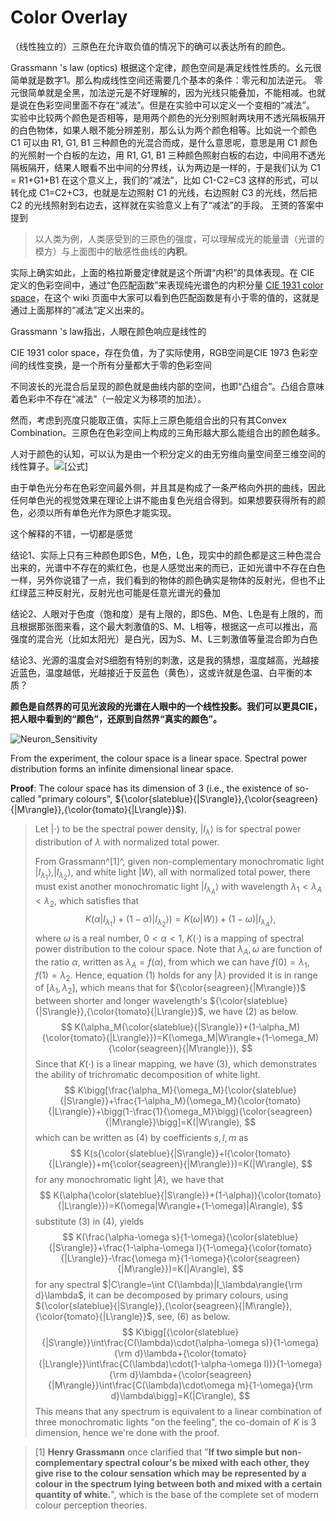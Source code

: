 # **Color Overlay**

（线性独立的）三原色在允许取负值的情况下的确可以表达所有的颜色。



Grassmann 's law (optics) 根据这个定律，颜色空间是满足线性性质的。幺元很简单就是数字1。那么构成线性空间还需要几个基本的条件：零元和加法逆元。
零元很简单就是全黑，加法逆元是不好理解的，因为光线只能叠加，不能相减。也就是说在色彩空间里面不存在“减法”。但是在实验中可以定义一个变相的“减法”。
实验中比较两个颜色是否相等，是用两个颜色的光分别照射两块用不透光隔板隔开的白色物体，如果人眼不能分辨差别，那么认为两个颜色相等。比如说一个颜色 C1 可以由 R1, G1, B1 三种颜色的光混合而成，是什么意思呢，意思是用 C1 颜色的光照射一个白板的左边，用 R1, G1, B1 三种颜色照射白板的右边，中间用不透光隔板隔开，结果人眼看不出中间的分界线，认为两边是一样的，于是我们认为 C1 = R1+G1+B1
在这个意义上，我们的“减法”，比如 C1-C2=C3 这样的形式，可以转化成 C1=C2+C3，也就是左边照射 C1 的光线，右边照射 C3 的光线，然后把 C2 的光线照射到右边去，这样就在实验意义上有了“减法”的手段。
王赟的答案中提到

> 以人类为例，人类感受到的三原色的强度，可以理解成光的能量谱（光谱的模方）与上面图中的敏感性曲线的**内积**。

实际上确实如此，上面的格拉斯曼定律就是这个所谓“内积”的具体表现。在 CIE 定义的色彩空间中，通过“色匹配函数”来表现纯光谱色的内积分量 [CIE 1931 color space](https://link.zhihu.com/?target=http%3A//en.wikipedia.org/wiki/CIE_color_space%23Definition_of_the_CIE_XYZ_color_space)，在这个 wiki 页面中大家可以看到色匹配函数是有小于零的值的，这就是通过上面那样的“减法”定义出来的。



Grassmann 's law指出，人眼在颜色响应是线性的

CIE 1931 color space，存在负值，为了实际使用，RGB空间是CIE 1973 色彩空间的线性变换，是一个所有分量都大于零的色彩空间

不同波长的光混合后呈现的颜色就是曲线内部的空间，也即“凸组合”。凸组合意味着色彩中不存在“减法”（一般定义为移项的加法）。



然而，考虑到亮度只能取正值，实际上三原色能组合出的只有其Convex Combination。三原色在色彩空间上构成的三角形越大那么能组合出的颜色越多。

人对于颜色的认知，可以认为是由一个积分定义的由无穷维向量空间至三维空间的线性算子。![[公式]](https://www.zhihu.com/equation?tex=T%28L%29+%3D+%5Cint%5E%7B%5Comega_%7B2%7D%7D_%7B%5Comega_%7B1%7D%7DL%28%5Comega%29T%28%5Comega%29d%5Comega)

由于单色光分布在色彩空间最外侧，并且其是构成了一条严格向外拱的曲线，因此任何单色光的视觉效果在理论上讲不能由复色光组合得到。如果想要获得所有的颜色，必须以所有单色光作为原色才能实现。



这个解释的不错，一切都是感觉

结论1、实际上只有三种颜色即S色，M色，L色，现实中的颜色都是这三种色混合出来的，光谱中不存在的紫红色，也是人感觉出来的而已，正如光谱中不存在白色一样，另外你说错了一点，我们看到的物体的颜色确实是物体的反射光，但也不止红绿蓝三种反射光，反射光也可能是任意光谱光的叠加

结论2、人眼对于色度（饱和度）是有上限的，即S色、M色、L色是有上限的，而且根据那张图来看，这个最大刺激值的S、M、L相等，根据这一点可以推出，高强度的混合光（比如太阳光）是白光，因为S、M、L三刺激值等量混合即为白色

结论3、光源的温度会对S细胞有特别的刺激，这是我的猜想，温度越高，光越接近蓝色，温度越低，光越接近于反蓝色（黄色），这或许就是色温、白平衡的本质？



**颜色是自然界的可见光波段的光谱在人眼中的一个线性投影。我们可以更具CIE，把人眼中看到的“颜色”，还原到自然界“真实的颜色”。**

![Neuron_Sensitivity](C:\Users\a1020\Desktop\Experience-Life-with-Significant-Others\mem_img\Neuron_Sensitivity.svg)

From the experiment, the colour space is a linear space. Spectral power distribution forms an infinite dimensional linear space.

**Proof**: The colour space has its dimension of 3 (i.e., the existence of so-called "primary colours", ${\color{slateblue}{|S\rangle}},{\color{seagreen}{|M\rangle}},{\color{tomato}{|L\rangle}}$).

> Let $|\cdot\rangle$ to be the spectral power density, $|I_\lambda\rangle$ is for spectral power distribution of $\lambda$ with normalized total power.
>
> From Grassmann^[1]^, given non-complementary monochromatic light $|I_{\lambda_1}\rangle,|I_{\lambda_2}\rangle$, and white light $|W\rangle$, all with normalized total power, there must exist another monochromatic light $|I_{\lambda_A}\rangle$ with wavelength $\lambda_1<\lambda_A<\lambda_2$, which satisfies that
> $$
> K(\alpha|I_{\lambda_1}\rangle+(1-\alpha)|I_{\lambda_2}\rangle)=K(\omega|W\rangle)+(1-\omega)|I_{\lambda_A}\rangle,
> $$
> where $\omega$ is a real number, $0<\alpha<1$, $K(\cdot)$ is a mapping of spectral power distribution to the colour space. Note that $\lambda_A,\omega$ are function of the ratio $\alpha$, written as $\lambda_A=f(\alpha)$, from which we can have $f(0)=\lambda_1,f(1)=\lambda_2$. Hence, equation $(1)$ holds for any $|\lambda\rangle$ provided it is in range of $[\lambda_1,\lambda_2]$, which means that for ${\color{seagreen}{|M\rangle}}$ between shorter and longer wavelength's ${\color{slateblue}{|S\rangle}},{\color{tomato}{|L\rangle}}$, we have $(2)$ as below.
> $$
> K(\alpha_M{\color{slateblue}{|S\rangle}}+(1-\alpha_M){\color{tomato}{|L\rangle}})=K(\omega_M|W\rangle+(1-\omega_M){\color{seagreen}{|M\rangle}}),
> $$
> Since that $K(\cdot)$ is a linear mapping, we have $(3)$, which demonstrates the ability of trichromatic decomposition of white light.
> $$
> K\bigg[\frac{\alpha_M}{\omega_M}{\color{slateblue}{|S\rangle}}+\frac{1-\alpha_M}{\omega_M}{\color{tomato}{|L\rangle}}+\bigg(1-\frac{1}{\omega_M}\bigg){\color{seagreen}{|M\rangle}}\bigg]=K(|W\rangle),
> $$
> which can be written as $(4)$ by coefficients $s,l,m$ as
> $$
> K(s{\color{slateblue}{|S\rangle}}+l{\color{tomato}{|L\rangle}}+m{\color{seagreen}{|M\rangle}})=K(|W\rangle),
> $$
> for any monochromatic light $|A\rangle$, we have that
> $$
> K(\alpha{\color{slateblue}{|S\rangle}}+(1-\alpha)){\color{tomato}{|L\rangle}})=K(\omega|W\rangle+(1-\omega)|A\rangle),
> $$
> substitute $(3)$ in $(4)$, yields
> $$
> K(\frac{\alpha-\omega s}{1-\omega}{\color{slateblue}{|S\rangle}}+\frac{1-\alpha-\omega l}{1-\omega}{\color{tomato}{|L\rangle}}-\frac{\omega m}{1-\omega}{\color{seagreen}{|M\rangle}})=K(|A\rangle),
> $$
> for any spectral $|C\rangle=\int C(\lambda)|I_\lambda\rangle{\rm d}\lambda$, it can be decomposed by primary colours, using ${\color{slateblue}{|S\rangle}},{\color{seagreen}{|M\rangle}},{\color{tomato}{|L\rangle}}$, see, $(6)$ as below.
> $$
> K\bigg[{\color{slateblue}{|S\rangle}}\int\frac{C(\lambda)\cdot(\alpha-\omega s)}{1-\omega}{\rm d}\lambda+{\color{tomato}{|L\rangle}}\int\frac{C(\lambda)\cdot(1-\alpha-\omega l))}{1-\omega}{\rm d}\lambda+{\color{seagreen}{|M\rangle}}\int\frac{C(\lambda)\cdot\omega m}{1-\omega}{\rm d}\lambda\bigg]=K(|C\rangle),
> $$
> This means that any spectrum is equivalent to a linear combination of three monochromatic lights "on the feeling", the co-domain of $K$ is 3 dimension, hence we're done with the proof.

















> [1]	**Henry Grassmann** once clarified that "**If two simple but non-complementary spectral colour's be mixed with each other, they give rise to the colour sensation which may be represented by a colour in the spectrum lying between both and mixed with a certain quantity of white.**", which is the base of the complete set of modern colour perception theories.